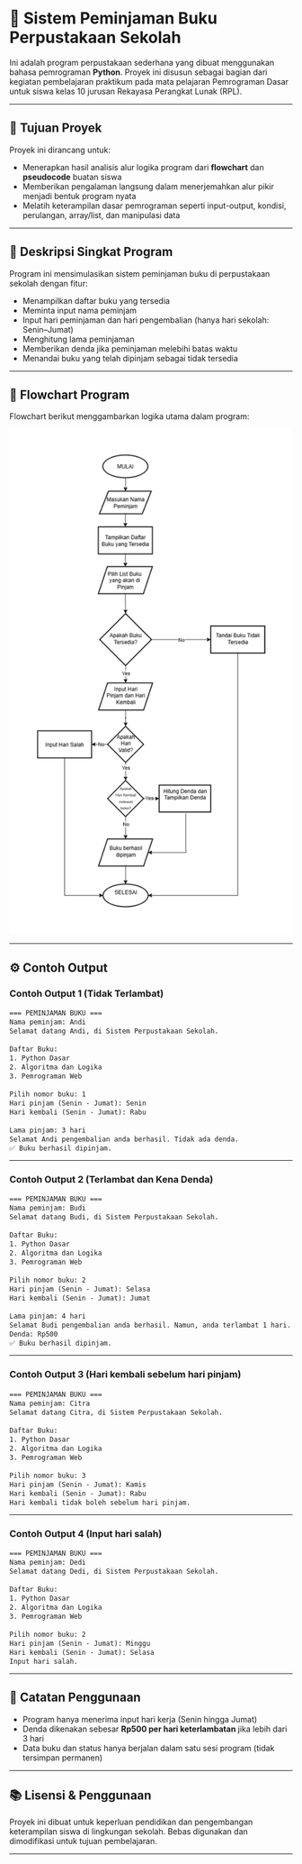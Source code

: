 # 📘 Sistem Peminjaman Buku Perpustakaan Sekolah

Ini adalah program perpustakaan sederhana yang dibuat menggunakan bahasa pemrograman **Python**. Proyek ini disusun sebagai bagian dari kegiatan pembelajaran praktikum pada mata pelajaran Pemrograman Dasar untuk siswa kelas 10 jurusan Rekayasa Perangkat Lunak (RPL).

---

## 🎯 Tujuan Proyek

Proyek ini dirancang untuk:

- Menerapkan hasil analisis alur logika program dari **flowchart** dan **pseudocode** buatan siswa
- Memberikan pengalaman langsung dalam menerjemahkan alur pikir menjadi bentuk program nyata
- Melatih keterampilan dasar pemrograman seperti input-output, kondisi, perulangan, array/list, dan manipulasi data

---

## 🧩 Deskripsi Singkat Program

Program ini mensimulasikan sistem peminjaman buku di perpustakaan sekolah dengan fitur:

- Menampilkan daftar buku yang tersedia
- Meminta input nama peminjam
- Input hari peminjaman dan hari pengembalian (hanya hari sekolah: Senin–Jumat)
- Menghitung lama peminjaman
- Memberikan denda jika peminjaman melebihi batas waktu
- Menandai buku yang telah dipinjam sebagai tidak tersedia

---

## 🧭 Flowchart Program

Flowchart berikut menggambarkan logika utama dalam program:

![Flowchart Program](flowchart.jpg)

---

## ⚙️ Contoh Output

### Contoh Output 1 (Tidak Terlambat)

```
=== PEMINJAMAN BUKU ===
Nama peminjam: Andi
Selamat datang Andi, di Sistem Perpustakaan Sekolah.

Daftar Buku:
1. Python Dasar
2. Algoritma dan Logika
3. Pemrograman Web

Pilih nomor buku: 1
Hari pinjam (Senin - Jumat): Senin
Hari kembali (Senin - Jumat): Rabu

Lama pinjam: 3 hari
Selamat Andi pengembalian anda berhasil. Tidak ada denda.
✅ Buku berhasil dipinjam.
```

---

### Contoh Output 2 (Terlambat dan Kena Denda)

```
=== PEMINJAMAN BUKU ===
Nama peminjam: Budi
Selamat datang Budi, di Sistem Perpustakaan Sekolah.

Daftar Buku:
1. Python Dasar
2. Algoritma dan Logika
3. Pemrograman Web

Pilih nomor buku: 2
Hari pinjam (Senin - Jumat): Selasa
Hari kembali (Senin - Jumat): Jumat

Lama pinjam: 4 hari
Selamat Budi pengembalian anda berhasil. Namun, anda terlambat 1 hari. Denda: Rp500
✅ Buku berhasil dipinjam.
```

---

### Contoh Output 3 (Hari kembali sebelum hari pinjam)

```
=== PEMINJAMAN BUKU ===
Nama peminjam: Citra
Selamat datang Citra, di Sistem Perpustakaan Sekolah.

Daftar Buku:
1. Python Dasar
2. Algoritma dan Logika
3. Pemrograman Web

Pilih nomor buku: 3
Hari pinjam (Senin - Jumat): Kamis
Hari kembali (Senin - Jumat): Rabu
Hari kembali tidak boleh sebelum hari pinjam.
```

---

### Contoh Output 4 (Input hari salah)

```
=== PEMINJAMAN BUKU ===
Nama peminjam: Dedi
Selamat datang Dedi, di Sistem Perpustakaan Sekolah.

Daftar Buku:
1. Python Dasar
2. Algoritma dan Logika
3. Pemrograman Web

Pilih nomor buku: 2
Hari pinjam (Senin - Jumat): Minggu
Hari kembali (Senin - Jumat): Selasa
Input hari salah.
```

---

## 📌 Catatan Penggunaan

- Program hanya menerima input hari kerja (Senin hingga Jumat)
- Denda dikenakan sebesar **Rp500 per hari keterlambatan** jika lebih dari 3 hari
- Data buku dan status hanya berjalan dalam satu sesi program (tidak tersimpan permanen)

---

## 📚 Lisensi & Penggunaan

Proyek ini dibuat untuk keperluan pendidikan dan pengembangan keterampilan siswa di lingkungan sekolah. Bebas digunakan dan dimodifikasi untuk tujuan pembelajaran.

---
